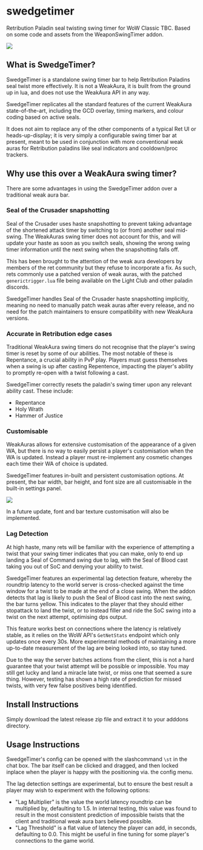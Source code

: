 # swedgetimer
Retribution Paladin seal twisting swing timer for WoW Classic TBC.
Based on some code and assets from the WeaponSwingTimer addon.

![](https://i.imgur.com/qvdZef9.png)

## What is SwedgeTimer?

SwedgeTimer is a standalone swing timer bar to help Retribution Paladins seal twist more effectively.
It is not a WeakAura, it is built from the ground up in lua, and does not use the WeakAura API in any way.

SwedgeTimer replicates all the standard features of the current WeakAura state-of-the-art, including the GCD overlay, timing markers, and colour coding based on active seals.

It does not aim to replace any of the other components of a typical Ret UI or heads-up-display; it is very simply a configurable swing timer bar at present, meant to be used in conjunction with more conventional weak auras for Retribution paladins like seal indicators and cooldown/proc trackers.

## Why use this over a WeakAura swing timer?

There are some advantages in using the SwedgeTimer addon over a traditional weak aura bar.

### Seal of the Crusader snapshotting

Seal of the Crusader uses haste snapshotting to prevent taking advantage of the shortened attack timer by switching to (or from) another seal mid-swing.
The WeakAuras swing timer does not account for this, and will update your haste as soon as you switch seals, showing the wrong swing timer information until the next swing when the snapshotting falls off.

This has been brought to the attention of the weak aura developers by members of the ret community but they refuse to incorporate a fix.
As such, rets commonly use a patched version of weak auras, with the patched `generictrigger.lua` file being available on the Light Club and other paladin discords.

SwedgeTimer handles Seal of the Crusader haste snapshotting implicitly, meaning no need to manually patch weak auras after every release, and no need for the patch maintainers to ensure compatibility with new WeakAura versions.

### Accurate in Retribution edge cases

Traditional WeakAura swing timers do not recognise that the player's swing timer is reset by some of our abilities.
The most notable of these is Repentance, a crucial ability in PvP play.
Players must guess themselves when a swing is up after casting Repentence, impacting the player's ability to promptly re-open with a twist following a cast.

SwedgeTimer correctly resets the paladin's swing timer upon any relevant ability cast. These include:
- Repentance
- Holy Wrath
- Hammer of Justice

### Customisable

WeakAuras allows for extensive customisation of the appearance of a given WA, but there is no way to easily persist a player's customisation when the WA is updated.
Instead a player must re-implement any cosmetic changes each time their WA of choice is updated.

SwedgeTimer features in-built and persistent customisation options.
At present, the bar width, bar height, and font size are all customisable in the built-in settings panel.

![](https://i.imgur.com/6LIzzDK.png)

In a future update, font and bar texture customisation will also be implemented.

### Lag Detection

At high haste, many rets will be familiar with the experience of attempting a twist that your swing timer indicates that you can make, only to end up landing a Seal of Command swing due to lag, with the Seal of Blood cast taking you out of SoC and denying your ability to twist.

SwedgeTimer features an experimental lag detection feature, whereby the roundtrip latency to the world server is cross-checked against the time window for a twist to be made at the end of a close swing.
When the addon detects that lag is likely to push the Seal of Blood cast into the next swing, the bar turns yellow.
This indicates to the player that they should either stopattack to land the twist, or to instead filler and ride the SoC swing into a twist on the next attempt, optimising dps output.

This feature works best on connections where the latency is relatively stable, as it relies on the WoW API's `GetNetStats` endpoint which only updates once every 30s.
More experimental methods of maintaining a more up-to-date measurement of the lag are being looked into, so stay tuned.

Due to the way the server batches actions from the client, this is not a hard guarantee that your twist attempt will be possible or impossible.
You may still get lucky and land a miracle late twist, or miss one that seemed a sure thing.
However, testing has shown a high rate of prediction for missed twists, with very few false positives being identified.

## Install Instructions

Simply download the latest release zip file and extract it to your adddons directory.

## Usage Instructions

SwedgeTimer's config can be opened with the slashcommand `\st` in the chat box.
The bar itself can be clicked and dragged, and then locked inplace when the player is happy with the positioning via. the config menu.

The lag detection settings are experimental, but to ensure the best result a player may wish to experiment with the following options:
- "Lag Multiplier" is the value the world latency roundtrip can be multiplied by, defaulting to 1.5. In internal testing, this value was found to result in the most consistent prediction of impossible twists that the client and traditional weak aura bars believed possible.
- "Lag Threshold" is a flat value of latency the player can add, in seconds, defaulting to 0.0. This might be useful in fine tuning for some player's connections to the game world.
